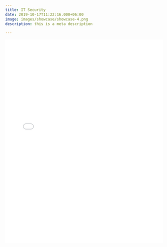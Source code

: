 ```yaml
---
title: IT Security
date: 2019-10-17T11:22:16.000+06:00
image: images/showcase/showcase-4.png
description: this is a meta description

---
```

<iframe src='[https://cdn.knightlab.com/libs/timeline3/latest/embed/index.html?source=1Q2Hb_3mgf18KTtriDhcWkEUB8tW6tt7u4-7n9dat7go&font=Default&lang=en&initial_zoom=2&height=650](https://cdn.knightlab.com/libs/timeline3/latest/embed/index.html?source=1Q2Hb_3mgf18KTtriDhcWkEUB8tW6tt7u4-7n9dat7go&font=Default&lang=en&initial_zoom=2&height=650 "https://cdn.knightlab.com/libs/timeline3/latest/embed/index.html?source=1Q2Hb_3mgf18KTtriDhcWkEUB8tW6tt7u4-7n9dat7go&font=Default&lang=en&initial_zoom=2&height=650")' width='100%' height='650' webkitallowfullscreen mozallowfullscreen allowfullscreen frameborder='0'></iframe>